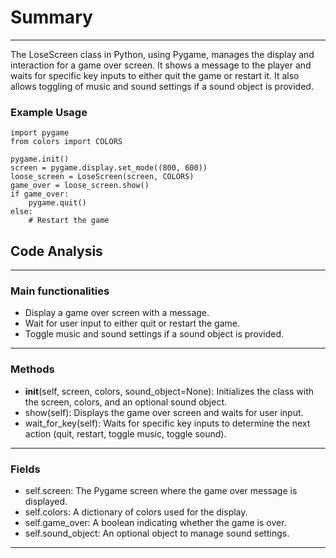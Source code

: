 # Summary

---

The LoseScreen class in Python, using Pygame, manages the display and interaction for a game over screen. It shows a message to the player and waits for specific key inputs to either quit the game or restart it. It also allows toggling of music and sound settings if a sound object is provided.
### Example Usage
```
import pygame
from colors import COLORS

pygame.init()
screen = pygame.display.set_mode((800, 600))
loose_screen = LoseScreen(screen, COLORS)
game_over = loose_screen.show()
if game_over:
    pygame.quit()
else:
    # Restart the game
```

## Code Analysis

---

### Main functionalities
- Display a game over screen with a message.
- Wait for user input to either quit or restart the game.
- Toggle music and sound settings if a sound object is provided.

---

### Methods
- __init__(self, screen, colors, sound_object=None): Initializes the class with the screen, colors, and an optional sound object.
- show(self): Displays the game over screen and waits for user input.
- wait_for_key(self): Waits for specific key inputs to determine the next action (quit, restart, toggle music, toggle sound).

---

### Fields
- self.screen: The Pygame screen where the game over message is displayed.
- self.colors: A dictionary of colors used for the display.
- self.game_over: A boolean indicating whether the game is over.
- self.sound_object: An optional object to manage sound settings.
 
---
